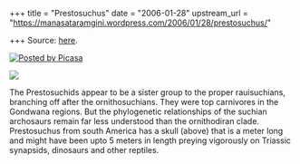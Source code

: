 +++
title = "Prestosuchus"
date = "2006-01-28"
upstream_url = "https://manasataramgini.wordpress.com/2006/01/28/prestosuchus/"

+++
Source: [here](https://manasataramgini.wordpress.com/2006/01/28/prestosuchus/).



[![Posted by
Picasa](https://i1.wp.com/photos1.blogger.com/pbp.gif)](http://picasa.google.com/blogger/)

[![](https://i1.wp.com/photos1.blogger.com/hello/133/1300/400/prestosuchus.jpg)](http://photos1.blogger.com/hello/133/1300/640/prestosuchus.jpg)

The Prestosuchids appear to be a sister group to the proper
rauisuchians, branching off after the ornithosuchians. They were top
carnivores in the Gondwana regions. But the phylogenetic relationships
of the suchian archosaurs remain far less understood than the
ornithodiran clade. Prestosuchus from south America has a skull (above)
that is a meter long and might have been upto 5 meters in length preying
vigorously on Triassic synapsids, dinosaurs and other reptiles.

